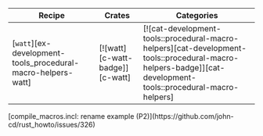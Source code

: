 | Recipe | Crates | Categories |
|--------|--------|------------|
| [`watt`][ex-development-tools_procedural-macro-helpers-watt] | [![watt][c-watt-badge]][c-watt] | [![cat-development-tools::procedural-macro-helpers][cat-development-tools::procedural-macro-helpers-badge]][cat-development-tools::procedural-macro-helpers] |

<div class="hidden">
[compile_macros.incl: rename example (P2)](https://github.com/john-cd/rust_howto/issues/326)

</div>
